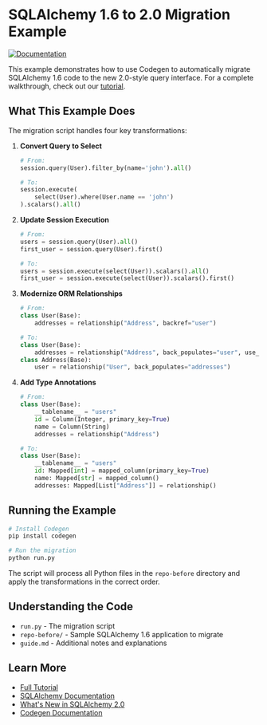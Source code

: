 # SQLAlchemy 1.6 to 2.0 Migration Example

[![Documentation](https://img.shields.io/badge/docs-docs.codegen.com-blue)](https://docs.codegen.com/tutorials/sqlalchemy-1.6-to-2.0)

This example demonstrates how to use Codegen to automatically migrate SQLAlchemy 1.6 code to the new 2.0-style query interface. For a complete walkthrough, check out our [tutorial](https://docs.codegen.com/tutorials/sqlalchemy-1.6-to-2.0).

## What This Example Does

The migration script handles four key transformations:

1. **Convert Query to Select**
   ```python
   # From:
   session.query(User).filter_by(name='john').all()
   
   # To:
   session.execute(
       select(User).where(User.name == 'john')
   ).scalars().all()
   ```

2. **Update Session Execution**
   ```python
   # From:
   users = session.query(User).all()
   first_user = session.query(User).first()
   
   # To:
   users = session.execute(select(User)).scalars().all()
   first_user = session.execute(select(User)).scalars().first()
   ```

3. **Modernize ORM Relationships**
   ```python
   # From:
   class User(Base):
       addresses = relationship("Address", backref="user")
   
   # To:
   class User(Base):
       addresses = relationship("Address", back_populates="user", use_list=True)
   class Address(Base):
       user = relationship("User", back_populates="addresses")
   ```

4. **Add Type Annotations**
   ```python
   # From:
   class User(Base):
       __tablename__ = "users"
       id = Column(Integer, primary_key=True)
       name = Column(String)
       addresses = relationship("Address")
   
   # To:
   class User(Base):
       __tablename__ = "users"
       id: Mapped[int] = mapped_column(primary_key=True)
       name: Mapped[str] = mapped_column()
       addresses: Mapped[List["Address"]] = relationship()
   ```

## Running the Example

```bash
# Install Codegen
pip install codegen

# Run the migration
python run.py
```

The script will process all Python files in the `repo-before` directory and apply the transformations in the correct order.

## Understanding the Code

- `run.py` - The migration script
- `repo-before/` - Sample SQLAlchemy 1.6 application to migrate
- `guide.md` - Additional notes and explanations

## Learn More

- [Full Tutorial](https://docs.codegen.com/tutorials/sqlalchemy-1.6-to-2.0)
- [SQLAlchemy Documentation](https://docs.sqlalchemy.org/en/20/)
- [What's New in SQLAlchemy 2.0](https://docs.sqlalchemy.org/en/20/changelog/migration_20.html)
- [Codegen Documentation](https://docs.codegen.com) 